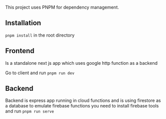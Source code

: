 This project uses PNPM for dependency management.

## Installation

`pnpm install` in the root directory

## Frontend

Is a standalone next js app which uses google http function as a backend

Go to client and run `pnpm run dev`

## Backend

Backend is express app running in cloud functions and is using firestore as a database
to emulate firebase functions you need to install firebase tools and run `pnpm run serve`
